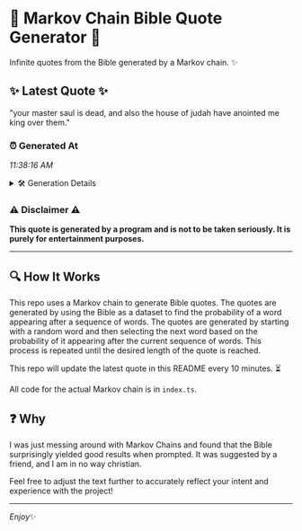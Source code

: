 # 📖 Markov Chain Bible Quote Generator 📖

Infinite quotes from the Bible generated by a Markov chain. ✨

## ✨ Latest Quote ✨
"your master saul is dead, and also the house of judah have anointed me king over them."

### ⏰ Generated At
*11:38:16 AM*

<details>
    <summary>🛠️ Generation Details</summary>
    <p>
        <strong>🌱 Seed:</strong> your<br>
        <strong>🔄 Iterations:</strong> 16<br>
        <strong>📜 Context History:</strong><br>[ your ]: master<br>[ your, master ]: saul<br>[ your, master, saul ]: is<br>[ your, master, saul, is ]: dead,<br>[ your, master, saul, is, dead, ]: and<br>[ your, master, saul, is, dead,, and ]: also<br>[ master, saul, is, dead,, and, also ]: the<br>[ saul, is, dead,, and, also, the ]: house<br>[ is, dead,, and, also, the, house ]: of<br>[ dead,, and, also, the, house, of ]: judah<br>[ and, also, the, house, of, judah ]: have<br>[ also, the, house, of, judah, have ]: anointed<br>[ the, house, of, judah, have, anointed ]: me<br>[ house, of, judah, have, anointed, me ]: king<br>[ of, judah, have, anointed, me, king ]: over<br>[ judah, have, anointed, me, king, over ]: them.<br>
    </p>
</details>

### ⚠️ Disclaimer ⚠️
**This quote is generated by a program and is not to be taken seriously. It is purely for entertainment purposes.**

---

## 🔍 How It Works

This repo uses a Markov chain to generate Bible quotes. The quotes are generated by using the Bible as a dataset to find the probability of a word appearing after a sequence of words. The quotes are generated by starting with a random word and then selecting the next word based on the probability of it appearing after the current sequence of words. This process is repeated until the desired length of the quote is reached.

This repo will update the latest quote in this README every 10 minutes. ⏳

All code for the actual Markov chain is in `index.ts`.

## ❓ Why

I was just messing around with Markov Chains and found that the Bible surprisingly yielded good results when prompted. 
It was suggested by a friend, and I am in no way christian.

Feel free to adjust the text further to accurately reflect your intent and experience with the project!

---

*Enjoy*✨

